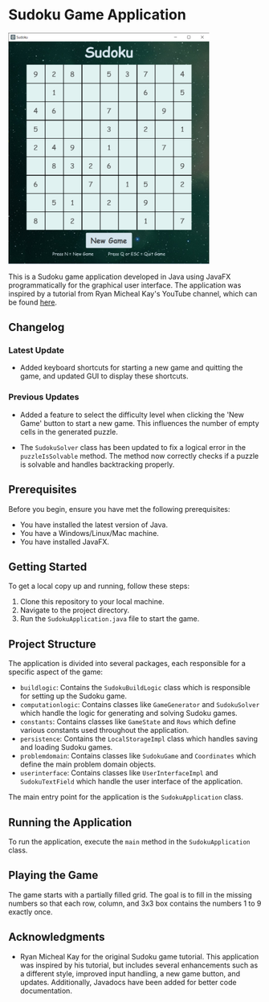 # Sudoku Game Application

<img src="./AppImages/SudokuApp1.png" alt="SudokuApp" width="400"/>

This is a Sudoku game application developed in Java using JavaFX programmatically for the graphical user interface. The application was inspired by a tutorial from Ryan Micheal Kay's YouTube channel, which can be found [here](https://www.youtube.com/watch?v=JFiEYuyTgL8&t=876s).

## Changelog

### Latest Update

- Added keyboard shortcuts for starting a new game and quitting the game, and updated GUI to display these shortcuts.

### Previous Updates

- Added a feature to select the difficulty level when clicking the 'New Game' button to start a new game. This influences the number of empty cells in the generated puzzle.

- The `SudokuSolver` class has been updated to fix a logical error in the `puzzleIsSolvable` method. The method now correctly checks if a puzzle is solvable and handles backtracking properly.

## Prerequisites

Before you begin, ensure you have met the following prerequisites:

- You have installed the latest version of Java.
- You have a Windows/Linux/Mac machine.
- You have installed JavaFX.

## Getting Started

To get a local copy up and running, follow these steps:

1. Clone this repository to your local machine.
2. Navigate to the project directory.
3. Run the `SudokuApplication.java` file to start the game.

## Project Structure

The application is divided into several packages, each responsible for a specific aspect of the game:

- `buildlogic`: Contains the `SudokuBuildLogic` class which is responsible for setting up the Sudoku game.
- `computationlogic`: Contains classes like `GameGenerator` and `SudokuSolver` which handle the logic for generating and solving Sudoku games.
- `constants`: Contains classes like `GameState` and `Rows` which define various constants used throughout the application.
- `persistence`: Contains the `LocalStorageImpl` class which handles saving and loading Sudoku games.
- `problemdomain`: Contains classes like `SudokuGame` and `Coordinates` which define the main problem domain objects.
- `userinterface`: Contains classes like `UserInterfaceImpl` and `SudokuTextField` which handle the user interface of the application.

The main entry point for the application is the `SudokuApplication` class.

## Running the Application

To run the application, execute the `main` method in the `SudokuApplication` class.

## Playing the Game

The game starts with a partially filled grid. The goal is to fill in the missing numbers so that each row, column, and 3x3 box contains the numbers 1 to 9 exactly once.

## Acknowledgments

- Ryan Micheal Kay for the original Sudoku game tutorial. This application was inspired by his tutorial, but includes several enhancements such as a different style, improved input handling, a new game button, and updates. Additionally, Javadocs have been added for better code documentation.